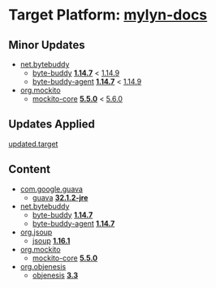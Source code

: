 # Target Platform: [mylyn-docs](https://raw.githubusercontent.com/eclipse-mylyn/org.eclipse.mylyn.docs/master/target-platform/mylyn-docs.target)

## Minor Updates
 - [net.bytebuddy](https://repo1.maven.org/maven2/net/bytebuddy/)
    - [byte-buddy](https://repo1.maven.org/maven2/net/bytebuddy/byte-buddy/) **[1.14.7](https://repo1.maven.org/maven2/net/bytebuddy/byte-buddy/1.14.7)** < [1.14.9](https://repo1.maven.org/maven2/net/bytebuddy/byte-buddy/1.14.9/)
    - [byte-buddy-agent](https://repo1.maven.org/maven2/net/bytebuddy/byte-buddy-agent/) **[1.14.7](https://repo1.maven.org/maven2/net/bytebuddy/byte-buddy-agent/1.14.7)** < [1.14.9](https://repo1.maven.org/maven2/net/bytebuddy/byte-buddy-agent/1.14.9/)
 - [org.mockito](https://repo1.maven.org/maven2/org/mockito/)
    - [mockito-core](https://repo1.maven.org/maven2/org/mockito/mockito-core/) **[5.5.0](https://repo1.maven.org/maven2/org/mockito/mockito-core/5.5.0)** < [5.6.0](https://repo1.maven.org/maven2/org/mockito/mockito-core/5.6.0/)

## Updates Applied
[updated.target](updated.target)

## Content
 - [com.google.guava](https://repo1.maven.org/maven2/com/google/guava/)
    - [guava](https://repo1.maven.org/maven2/com/google/guava/guava/) **[32.1.2-jre](https://repo1.maven.org/maven2/com/google/guava/guava/32.1.2-jre)**
 - [net.bytebuddy](https://repo1.maven.org/maven2/net/bytebuddy/)
    - [byte-buddy](https://repo1.maven.org/maven2/net/bytebuddy/byte-buddy/) **[1.14.7](https://repo1.maven.org/maven2/net/bytebuddy/byte-buddy/1.14.7)**
    - [byte-buddy-agent](https://repo1.maven.org/maven2/net/bytebuddy/byte-buddy-agent/) **[1.14.7](https://repo1.maven.org/maven2/net/bytebuddy/byte-buddy-agent/1.14.7)**
 - [org.jsoup](https://repo1.maven.org/maven2/org/jsoup/)
    - [jsoup](https://repo1.maven.org/maven2/org/jsoup/jsoup/) **[1.16.1](https://repo1.maven.org/maven2/org/jsoup/jsoup/1.16.1)**
 - [org.mockito](https://repo1.maven.org/maven2/org/mockito/)
    - [mockito-core](https://repo1.maven.org/maven2/org/mockito/mockito-core/) **[5.5.0](https://repo1.maven.org/maven2/org/mockito/mockito-core/5.5.0)**
 - [org.objenesis](https://repo1.maven.org/maven2/org/objenesis/)
    - [objenesis](https://repo1.maven.org/maven2/org/objenesis/objenesis/) **[3.3](https://repo1.maven.org/maven2/org/objenesis/objenesis/3.3)**

